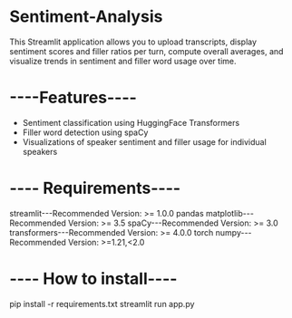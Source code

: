 # Sentiment-Analysis
This Streamlit application allows you to upload transcripts, display sentiment scores and filler ratios per turn, compute overall averages, and visualize trends in sentiment and filler word usage over time. 

# ----Features---- #
- Sentiment classification using HuggingFace Transformers
- Filler word detection using spaCy
- Visualizations of speaker sentiment and filler usage for individual speakers

# ---- Requirements---- #

streamlit---Recommended Version: >= 1.0.0
pandas
matplotlib---Recommended Version: >= 3.5
spaCy---Recommended Version: >= 3.0
transformers---Recommended Version: >= 4.0.0
torch
numpy---Recommended Version: >=1.21,<2.0


# ---- How to install---- #

pip install -r requirements.txt
streamlit run app.py
